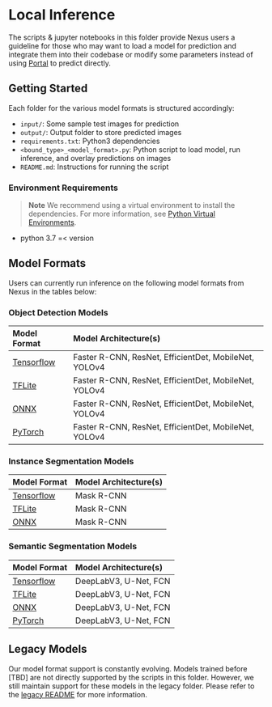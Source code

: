 # Local Inference

The scripts & jupyter notebooks in this folder provide Nexus users a guideline for those who may want to load a model for prediction and integrate them into their codebase or modify some parameters instead of using [Portal](https://github.com/datature/portal) to predict directly.

## Getting Started

Each folder for the various model formats is structured accordingly:

- `input/`: Some sample test images for prediction
- `output/`: Output folder to store predicted images
- `requirements.txt`: Python3 dependencies
- `<bound_type>_<model_format>.py`: Python script to load model, run inference, and overlay predictions on images
- `README.md`: Instructions for running the script

### Environment Requirements

> **Note**
> We recommend using a virtual environment to install the dependencies. For more information, see [Python Virtual Environments](https://docs.python.org/3/tutorial/venv.html).

- python 3.7 =< version

## Model Formats

Users can currently run inference on the following model formats from Nexus in the tables below:

### Object Detection Models

| Model Format | Model Architecture(s) |
| :--- | :--- |
| [Tensorflow](./tensorflow/bounding_box/README.md) | Faster R-CNN, ResNet, EfficientDet, MobileNet, YOLOv4 |
| [TFLite](./tflite/bounding_box/README.md) | Faster R-CNN, ResNet, EfficientDet, MobileNet, YOLOv4 |
| [ONNX](./onnx/bounding_box/README.md) | Faster R-CNN, ResNet, EfficientDet, MobileNet, YOLOv4 |
| [PyTorch](./pytorch/bounding_box/README.md) | Faster R-CNN, ResNet, EfficientDet, MobileNet, YOLOv4 |

### Instance Segmentation Models

| Model Format | Model Architecture(s) |
| :--- | :--- |
| [Tensorflow](./tensorflow/segmentation/instance/README.md) | Mask R-CNN |
| [TFLite](./tflite/segmentation/instance/README.md) | Mask R-CNN |
| [ONNX](./onnx/segmentation/instance/README.md) | Mask R-CNN |

### Semantic Segmentation Models

| Model Format | Model Architecture(s) |
| :--- | :--- |
| [Tensorflow](./tensorflow/segmentation/semantic/README.md) | DeepLabV3, U-Net, FCN |
| [TFLite](./tflite/segmentation/semantic/README.md) | DeepLabV3, U-Net, FCN |
| [ONNX](./onnx/segmentation/semantic/README.md) | DeepLabV3, U-Net, FCN |
| [PyTorch](./pytorch/segmentation/semantic/README.md) | DeepLabV3, U-Net, FCN |

## Legacy Models

Our model format support is constantly evolving. Models trained before [TBD] are not directly supported by the scripts in this folder. However, we still maintain support for these models in the legacy folder. Please refer to the [legacy README](./legacy/README.md) for more information.
